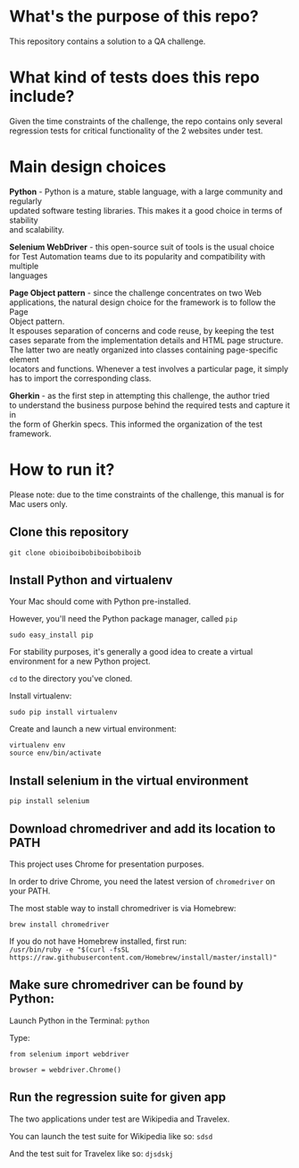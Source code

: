 # What's the purpose of this repo?

This repository contains a solution to a QA challenge.

# What kind of tests does this repo include?

Given the time constraints of the challenge, the repo contains only several  
regression tests for critical functionality of the 2 websites under test.

# Main design choices

**Python** - Python is a mature, stable language, with a large community and regularly  
updated software testing libraries. This makes it a good choice in terms of stability  
and scalability.

**Selenium WebDriver** - this open-source suit of tools is the usual choice  
for Test Automation teams due to its popularity and compatibility with multiple  
languages

**Page Object pattern** - since the challenge concentrates on two Web  
applications, the natural design choice for the framework is to follow the Page  
Object pattern.  
It espouses separation of concerns and code reuse, by keeping the test  
cases separate from the implementation details and HTML page structure.  
The latter two are neatly organized into classes containing page-specific element  
locators and functions. Whenever a test involves a particular page, it simply  
has to import the corresponding class.

**Gherkin** - as the first step in attempting this challenge, the author tried  
to understand the business purpose behind the required tests and capture it in  
the form of Gherkin specs. This informed the organization of the test framework.  

# How to run it?

Please note: due to the time constraints of the challenge,
this manual is for Mac users only.

## Clone this repository

`git clone obioiboibobiboibobiboib`

## Install Python and virtualenv

Your Mac should come with Python pre-installed.

However, you'll need the Python package manager, called `pip`

`sudo easy_install pip`

For stability purposes, it's generally a good idea to create a virtual  
environment for a new Python project.

`cd` to the directory you've cloned.

Install virtualenv:

`sudo pip install virtualenv`

Create and launch a new virtual environment:

`virtualenv env`  
`source env/bin/activate`

## Install selenium in the virtual environment

`pip install selenium`

## Download chromedriver and add its location to PATH
This project uses Chrome for presentation purposes.

In order to drive Chrome, you need the latest version of `chromedriver`
on your PATH.

The most stable way to install chromedriver is via Homebrew:

`brew install chromedriver`  

If you do not have Homebrew installed, first run:  
`/usr/bin/ruby -e "$(curl -fsSL https://raw.githubusercontent.com/Homebrew/install/master/install)"`

## Make sure chromedriver can be found by Python:
Launch Python in the Terminal:
`python`  

Type:  

`from selenium import webdriver`  

`browser = webdriver.Chrome()`

## Run the regression suite for given app
The two applications under test are Wikipedia and Travelex.

You can launch the test suite for Wikipedia like so:
`sdsd`  

And the test suit for Travelex like so:
`djsdskj`
